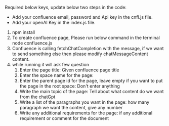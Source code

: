 Required below keys, update below two steps in the code:
- Add your confluence email, password and Api key in the cnfl.js file.
- Add your openAI Key in the index.js file.

1. npm install
2. To create confluence page, Please run below command in the terminal
    node confluence.js
3. Confluence is calling fetchChatCompletion with the message, if we want to send something else then please modify chatMessageContent content.
4. while running it will ask few question
    1. Enter the page title: Given confluence page title
    2. Enter the space name for the page: 
    3. Enter the parent page id for the page, leave empty if you want to put the page in the root space: Don't enter anything
    4. Write the main topic of the page: Tell about what content do we want from the chatGpt
    5. Write a list of the paragraphs you want in the page: how many paragraph we want the content, give any number
    6. Write any additional requirements for the page: if any additional requirement or comment for the document





